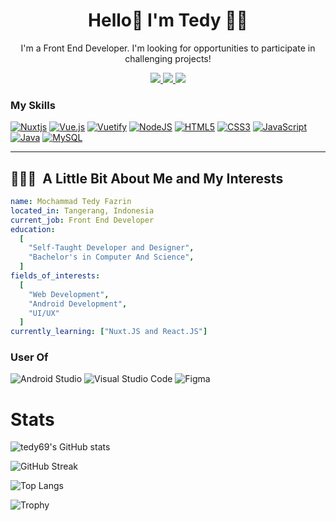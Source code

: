 <h1 align="center">
  Hello👋 I'm Tedy 🧑‍💻
</h1>

<p align="center">
  I'm a Front End Developer. I'm looking for opportunities to participate in challenging projects!
</p>

<p align="center">
  <a href="https://www.linkedin.com/in/mochammad-tedy-fazrin/" target="_blank">
    <img src="https://img.shields.io/badge/-Linkedin-blue?style=for-the-badge&logo=Linkedin" />
  </a>
  <a href="https://www.instagram.com/tedyfazrin_/" target="_blank">
    <img src="https://img.shields.io/badge/Instagram-E4405F?style=for-the-badge&logo=instagram&logoColor=white" />
   </a>
  <a href="https://www.tedyfazrin.com">
    <img src="https://img.shields.io/badge/tedyfazrin.com-0A0A0A?style=for-the-badge&logo=devdotto&logoColor=white" />
  </a>
</p>

### My Skills

[![Nuxtjs](https://img.shields.io/badge/Nuxt-002E3B?style=for-the-badge&logo=nuxtdotjs&logoColor=#00DC82)](https://github.com/tedy69?tab=repositories&q=&type=&language=vue)
[![Vue.js](https://img.shields.io/badge/vuejs-%2335495e.svg?style=for-the-badge&logo=vuedotjs&logoColor=%234FC08D)](https://github.com/tedy69?tab=repositories&q=&type=&language=vue)
[![Vuetify](https://img.shields.io/badge/Vuetify-1867C0?style=for-the-badge&logo=vuetify&logoColor=AEDDFF)](https://github.com/tedy69?tab=repositories&q=&type=&language=vue)
[![NodeJS](https://img.shields.io/badge/node.js-6DA55F?style=for-the-badge&logo=node.js&logoColor=white)](https://github.com/tedy69?tab=repositories&q=&type=&language=javascript)
[![HTML5](https://img.shields.io/badge/html5-%23E34F26.svg?style=for-the-badge&logo=html5&logoColor=white)](https://github.com/tedy69?tab=repositories&q=&type=&language=html5)
[![CSS3](https://img.shields.io/badge/css3-%231572B6.svg?style=for-the-badge&logo=css3&logoColor=white)](https://github.com/tedy69?tab=repositories&q=&type=&language=css)
[![JavaScript](https://img.shields.io/badge/javascript-%23323330.svg?style=for-the-badge&logo=javascript&logoColor=%23F7DF1E)](https://github.com/tedy69?tab=repositories&q=&type=&language=javascript)
[![Java](https://img.shields.io/badge/java-%23ED8B00.svg?style=for-the-badge&logo=java&logoColor=white)](https://github.com/tedy69?tab=repositories&q=&type=&language=java)
[![MySQL](https://img.shields.io/badge/mysql-%2300f.svg?style=for-the-badge&logo=mysql&logoColor=white)](https://github.com/tedy69?tab=repositories&q=&type=&language=sql)

---

<h2> 👨🏻‍💻 &nbsp;A Little Bit About Me and My Interests</h2>

```yaml
name: Mochammad Tedy Fazrin
located_in: Tangerang, Indonesia
current_job: Front End Developer
education:
  [
    "Self-Taught Developer and Designer",
    "Bachelor's in Computer And Science",
  ]
fields_of_interests:
  [
    "Web Development",
    "Android Development",
    "UI/UX"
  ]
currently_learning: ["Nuxt.JS and React.JS"]
```

### User Of

![Android Studio](https://img.shields.io/badge/Android%20Studio-3DDC84.svg?style=for-the-badge&logo=android-studio&logoColor=white)
![Visual Studio Code](https://img.shields.io/badge/Visual%20Studio%20Code-0078d7.svg?style=for-the-badge&logo=visual-studio-code&logoColor=white)
![Figma](https://img.shields.io/badge/figma-%23F24E1E.svg?style=for-the-badge&logo=figma&logoColor=white)

# Stats
 ![tedy69's GitHub stats](https://github-readme-stats.vercel.app/api?username=tedy69&show_icons=true&count_private=true&theme=onedark)
  
  ![GitHub Streak](https://github-readme-streak-stats.herokuapp.com?user=tedy69&theme=tokyonight&theme=onedark)
  
  ![Top Langs](https://github-readme-stats.vercel.app/api/top-langs/?username=tedy69&layout=compact&theme=onedark)

![Trophy](https://github-profile-trophy.vercel.app/?username=tedy69&theme=onedark&column=3&margin-w=15&margin-h=15)

<!---
tedy69/tedy69 is a ✨ special ✨ repository because its `README.md` (this file) appears on your GitHub profile.
You can click the Preview link to take a look at your changes.
--->
